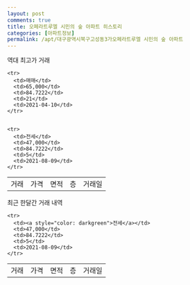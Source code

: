 ```yaml
---
layout: post
comments: true
title: 오페라트루엘 시민의 숲 아파트 히스토리
categories: [아파트정보]
permalink: /apt/대구광역시북구고성동3가오페라트루엘 시민의 숲 아파트
---
```


역대 최고가 거래
<table class="sortable">
    <tr>
      <td>거래</td>
      <td>가격</td>
      <td>면적</td>
      <td>층</td>
      <td>거래일</td>
    </tr>
    
    <tr>
      <td>매매</td>
      <td>65,000</td>
      <td>84.7222</td>
      <td>21</td>
      <td>2021-04-10</td>
    </tr>
        
    
    <tr>
      <td>전세</td>
      <td>47,000</td>
      <td>84.7222</td>
      <td>5</td>
      <td>2021-08-09</td>
    </tr>
        
    
</table>

최근 한달간 거래 내역

<font size='small'>
<table class="sortable">
    <tr>
      <td>거래</td>
      <td>가격</td>
      <td>면적</td>
      <td>층</td>
      <td>거래일</td>
    </tr>

    <tr>
      <td><a style="color: darkgreen">전세</a></td>
      <td>47,000</td>
      <td>84.7222</td>
      <td>5</td>
      <td>2021-08-09</td>
    </tr>
      
</table>
</font>

